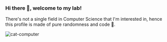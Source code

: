 ### Hi there 👋, welcome to my lab!

There's not a single field in Computer Science that I'm interested in, hence this profile is made of pure randomness and code 🤪.

![cat-computer](https://user-images.githubusercontent.com/11707683/133944629-9eba5329-f1ec-4e7d-a5d7-5d72380b9c95.gif)



<!--
- 🔭 I’m currently working on ...
- 🌱 I’m currently learning ...
- 👯 I’m looking to collaborate on ...
- 🤔 I’m looking for help with ...
- 💬 Ask me about ...
- 📫 How to reach me: ...
- 😄 Pronouns: ...
- ⚡ Fun fact: ...
-->

